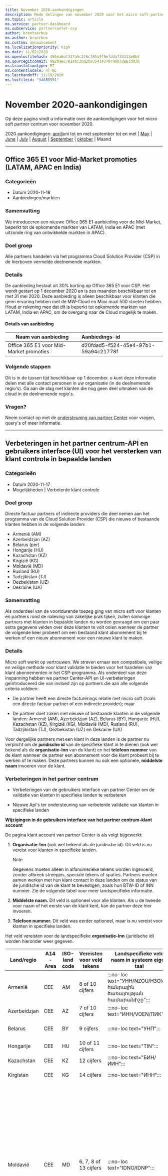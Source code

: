 ```yaml
---
title: November 2020-aankondigingen
description: Mede delingen van november 2020 voor het micro soft-partner centrum, inclusief nieuwe mogelijkheden, aanbiedingen, aanbiedingen, markten of wijzigingen in bestaande aanbiedingen.
ms.topic: article
ms.service: partner-dashboard
ms.subservice: partnercenter-csp
author: brentserbus
ms.author: brserbus
ms.custom: announcement
ms.localizationpriority: high
ms.date: 11/02/2020
ms.openlocfilehash: 495ea6df347a5c2f6cf05a9f9efddaf33113e0b4
ms.sourcegitcommit: 992b9e57e1abc26d2b835414278c96b3de61dd2b
ms.translationtype: MT
ms.contentlocale: nl-NL
ms.lasthandoff: 11/19/2020
ms.locfileid: "94885591"
---
```

# <a name="november-2020-announcements"></a>November 2020-aankondigingen

Op deze pagina vindt u informatie over de aankondigingen voor het micro soft partner centrum voor november 2020.

2020 aankondigingen: [april](2020-april.md)juni tot en met september tot en met  |  [May](2020-may.md)  |  [June](2020-june.md)  |  [July](2020-july.md)  |  [August](2020-august.md)  |  [September](2020-september.md)  |  [oktober](2020-October.md) | Maand

______________

## <a name="office-365-e1-for-mid-market-promo-latam-apac-and-india"></a><a name="12"></a>Office 365 E1 voor Mid-Market promoties (LATAM, APAC en India)

### <a name="categories"></a>Categorieën
- Datum 2020-11-18
- Aanbiedingen/markten

### <a name="summary"></a>Samenvatting
We introduceren een nieuwe Office 365 E1-aanbieding voor de Mid-Market, beperkt tot de opkomende markten van LATAM, India en APAC (met uitzonde ring van ontwikkelde markten in APAC).

### <a name="impacted-audience"></a>Doel groep
Alle partners handelen via het programma Cloud Solution Provider (CSP) in de hierboven vermelde deelnemende markten.

### <a name="details"></a>Details
De aanbieding bestaat uit 30% korting op Office 365 E1 voor CSP. Het wordt gestart op 1 december 2020 en is zes maanden beschikbaar tot en met 31 mei 2020. Deze aanbieding is alleen beschikbaar voor klanten die geen ervaring hebben met de MW-Cloud en Maxi maal 500 stoelen hebben. Houd er rekening mee dat dit is beperkt tot opkomende markten van LATAM, India en APAC, om de overgang naar de Cloud mogelijk te maken. 

#### <a name="offer-details"></a>Details van aanbieding

   |**Naam van aanbieding**|**Aanbiedings-id**|
   |-------------------|:------|
   |Office 365 E1 voor Mid-Market promoties|d20fdad5-f524-45e4-97b1-59a94c21778f|

### <a name="next-steps"></a>Volgende stappen
Dit is in de tussen tijd beschikbaar op 1 december. u kunt deze informatie delen met alle contact personen in uw organisatie (in de deelnemende regio's). Ga aan de slag met klanten die nog geen deel uitmaken van de cloud in de deelnemende regio's. 

### <a name="questions"></a>Vragen?
Neem contact op met de [ondersteuning van partner Center](https://partner.microsoft.com/dashboard/support/csp/servicerequests/create?category=csp) voor vragen, query's of meer informatie.
______________

## <a name="partner-center-api-updates-and-user-interface-ui-enhancements-to-strengthen-customer-screening-in-certain-countries"></a><a name="11"></a>Verbeteringen in het partner centrum-API en gebruikers interface (UI) voor het versterken van klant controle in bepaalde landen

### <a name="categories"></a>Categorieën

- Datum 2020-11-17
- Mogelijkheden | Verbeterde klant controle

### <a name="impacted-audience"></a>Doel groep

Directe factuur partners of indirecte providers die deel nemen aan het programma van de Cloud Solution Provider (CSP) die nieuwe of bestaande klanten hebben in de volgende landen:

- Armenië (AM)
- Azerbeidzjan (AZ)
- Belarus (per)
- Hongarije (HU)
- Kazachstan (KZ)
- Kirgizië (KG)
- Moldavië (MD)
- Rusland (RU)
- Tadzjikistan (TJ)
- Oezbekistan (UZ)
- Oekraïne (UA)

### <a name="summary"></a>Samenvatting

Als onderdeel van de voortdurende toezeg ging van micro soft voor klanten en partners rond de naleving van zakelijke prak tijken, zullen sommige partners met klanten in bepaalde landen nu worden gevraagd om een paar extra gegevens velden over deze klanten te volt ooien wanneer de partner de volgende keer probeert om een bestaand klant abonnement bij te werken of een nieuw abonnement voor een nieuwe klant te maken. 

### <a name="details"></a>Details

Micro soft werkt op vertrouwen. We streven ernaar een compatibele, veilige en veilige methode voor klant validatie te bieden voor het handelen van klant abonnementen in het CSP-programma. Als onderdeel van deze inspanning hebben we partner Center-API en UI-verbeteringen geïntroduceerd die van invloed zijn op partners die aan alle volgende criteria voldoen: 

- De partner heeft een directe facturerings relatie met micro soft (zoals een directe factuur partner of een indirecte provider); maar

- De partner doet zaken met nieuwe of bestaande klanten in de volgende landen: Armenië (AM), Azerbeidzjan (AZ), Belarus (BY), Hongarije (HU), Kazachstan (KZ), Kirgizië (KG), Moldavië (MD), Rusland (RU), Tadzjikistan (TJ), Oezbekistan (UZ) en Oekraïne (UA) 

Voor dergelijke partners met een klant in deze landen is de partner nu verplicht om de **juridische id** van de specifieke klant in te dienen (ook wel bekend als de **organisatie-Inn** van de klant) en het **telefoon nummer** van de klant wanneer de partner een abonnement voor die klant probeert bij te werken of te maken. Deze partners kunnen nu ook een optionele, **middelste naam** invoeren voor de klant.

### <a name="partner-center-enhancements"></a>Verbeteringen in het partner centrum

- Verbeteringen van de gebruikers interface van partner Center om de validatie van klanten in specifieke landen te verbeteren

- Nieuwe Api's ter ondersteuning van verbeterde validatie van klanten in specifieke landen

**Wijzigingen in de gebruikers interface van het partner centrum-klant account**

De pagina klant account van partner Center is als volgt bijgewerkt:

1. **Organisatie-Inn** (ook wel bekend als de juridische id). Dit veld is nu vereist voor klanten in specifieke landen. 

   > [!NOTE]
   > Gegevens moeten alleen in alfanumerieke tekens worden ingevoerd, zonder afbreek streepjes, speciale tekens of spaties. Partners moeten samen werken met hun klant contact in deze landen om de status van de juridische id van de klant te bevestigen, zoals hun BTW-ID of INN nummer. Zie de volgende tabel voor meer landspecifieke informatie.  

2. **Middelste naam.** Dit veld is optioneel voor alle klanten. Als u de tweede voor naam of het eerste van de klant kent, kan de partner deze hier invoeren.

3. **Telefoon nummer.** Dit veld was eerder optioneel, maar is nu vereist voor klanten in specifieke landen.  

Het veld vereisten voor de landspecifieke **organisatie-Inn** (juridische id) worden hieronder weer gegeven.

| Land/regio | A14-Area | ISO-land code | Vereisten voor veld tekens | Landspecifieke veld naam in systeem eigen taal | Engelse vertaling of opmerkingen |
|---------|----------|------------------|------------------------|--------------------|--------------------------------------|
| Armenië | CEE      | AM               | 8 of 10 cijfers         | :::no-loc text="УНН/NZOU/НЗОУ/ հանրային ծառայության համարանիշը"::: | UNN/openbaar service nummer                     |
| Azerbeidzjan| CEE      | AZ               | 7 of 10 cijfers         | :::no-loc text="ИНН/VOEN/ПИК"::: | TIN/INN/PIC              |
| Belarus | CEE      | BY               | 9 cijfers         | :::no-loc text="УНП"::: | UNP (dit betekent belasting-ID)                    |
| Hongarije | CEE      | HU               | 10 of 11 cijfers         | :::no-loc text="TIN"::: | TIN (belasting-ID)                     |
| Kazachstan | CEE      | KZ              | 12 cijfers         | :::no-loc text="БИН/ИИН"::: | BIN-IIN                     |
| Kirgistan | CEE      | KG               | 14 cijfers         | :::no-loc text="ИНН"::: | UNN/openbaar service nummer                     |
| Moldavië  | CEE        | MD               | 6, 7, 8 of 13 cijfers         | :::no-loc text="IDNO/IDNP"::: | De unieke status-ID (IDNO) die aan de juridische entiteit is toegewezen, wordt ook als fiscale code gevormd. \"Staat REGI ster van wettelijke eenheden met betrekking tot bedrijven die zijn geregistreerd in de Republiek Moldavië, gepubliceerd door het ministerie van informatie-en communicatie technologie in de gouvernementele portal van open data data.gov.md.\"                    |
| Rusland | CEE      | RU               | 9, 10 of 12 cijfers         | :::no-loc text="ИНН"::: | INN                     |
| Tadzjikistan | CEE      | TJ               | 9, 10 of 12 cijfers     | :::no-loc text="ИНН/ЕИН/КПП"::: | INN/EIN/KPP                     |
| Oezbekistan | CEE     | UZ               | 9 cijfers                 | :::no-loc text="INN":::         | INN                               |
| Oekraïne   | CEE      | UA               | 8, 10 of 12 cijfers      | :::no-loc text="EGRPOU/EDRPOU":::        | Identificatie code van een rechts persoon                             | 

**Wijzigingen in de partner centrum-API**

De volgende contract wijzigingen worden aangebracht in de partner centrum-API. Deze wijzigingen zijn beperkt tot partners die klant accounts beheren in de eerder genoemde landen.

> [!NOTE]
> Als u een partner bent die een strikte interpretatie van het JSON-antwoord van het partner centrum gebruikt, kan dit van invloed zijn op deze wijzigingen als updates niet aan uw einde zijn voltooid. JSON is geen aanbevolen integratie met partner Center-Api's.

| Updates voor REST-resources | Documentatie voor gerelateerde Partner Center |
|---------------------------|-----------------------|
| Nieuw vereist veld: organizationRegistrationNumber | - [Een klant maken](/partner-center/develop/create-a-customer#company-profile)<br/>- [Een klant voor een indirecte wederverkoper maken](/partner-center/develop/create-a-customer-for-an-indirect-reseller#request-headers)  <br/>- [Klant resources](/partner-center/develop/customer-resources#customercompanyprofile) |
| Het bijgewerkte veld is nu vereist: PhoneNumber<br/>Optioneel veld: middelste naam | - [Hulpprogramma bronnen](/partner-center/develop/utility-resources#address) |
| Nieuwe onjuiste aanvraag REST-fout codes: 600002, 600049, 600050, 600051 | - [REST-fout codes van het partner centrum](/partner-center/develop/error-codes#error-codes) |

*Voorgesteld extern contract voor klanten:*

```
public class CustomerCompanyProfile : ResourceBaseWithLinks
{
               public string TenantId { get; set; }
               public string Domain { get; set; }
               public string CompanyName { get; set; }
               public Address Address { get; set; }
               public string Email { get; set; }
 
                // Newly added fields
               public string OrganizationRegistrationNumber { get; set; }
}
 
public class Address
{
                public string Id { get; set; }
                public string Country { get; set; }
                public string Region { get; set; }
                public string City { get; set; }
                public string PostalCode { get; set; }
                public string AddressLine1 { get; set; }
                public string AddressLine2 { get; set; }
                public string AddressLine3 { get; set; }
                public string FirstName { get; set; }
                public string LastName { get; set; }
                public string PhoneNumber { get; set; }
                public string EmailAddress { get; set; }
 
                // Newly added fields
                public string MiddleName { get; set; }
}
```


## <a name="euefta-change-of-partner-billing-currency-for-new-commerce-offers"></a><a name="10"></a>Wijzigingen in de facturerings valuta van de partner van de EU/EVA voor nieuwe Commerce aanbiedingen.  

### <a name="categories"></a>Categorieën
- Datum 2020-11-17
- Functies

### <a name="impacted-audience"></a>Doel groep  

Partners die communiceren via het programma Cloud solution provider in de regio EU/EVA 

### <a name="summary"></a>Samenvatting 

In de regio Europese Unie (EU)/European Free Trade Association (EVA) zal alle nieuwe Commerce aanbiedingen in het Cloud Solution Provider-programma de facturerings locatie van de partner gebruiken in plaats van de facturerings locatie van de klant. Dit betekent dat partners door micro soft worden gefactureerd op basis van hun locatie valuta, niet op de locatie valuta van de klant. Dit gebeurt in twee fasen: 

- **Fase 1: nieuwe klanten die een nieuwe Commerce-aanbieding kopen in CSP**

Vanaf januari 2021 worden partners die nieuwe klanten hebben, nieuwe Commerce aanbiedingen in rekening gebracht voor die aankopen in de valuta van de partner locatie. Partners met bestaande klanten die al nieuwe Commerce-aanbiedingen in CSP hebben gekocht, worden in de valuta van de facturerings locatie van de klant gefactureerd tijdens deze fase. 

 

- **Fase 2: bestaande klanten die een nieuwe Commerce-aanbieding in CSP hebben gekocht vóór 1 januari 2021** 

De volgende fase 1 en tijdens het kalender jaar 2021, micro soft zet de facturering van nieuwe Commerce-aanbiedingen voor partners met bestaande klanten over, die een nieuwe Commerce-aanbieding in CSP heeft gekocht vóór 2021 januari, van klant locatie valuta tot partner locatie valuta. Partners worden vooraf op de hoogte gesteld voordat deze wijziging wordt geïmplementeerd.  

>Eraan Deze wijziging is alleen van invloed op de facturerings valuta van de partner en niet op de prijzen van nieuwe Commerce-aanbiedingen in CSP. 

De nieuwe Commerce-aanbiedingen in het bereik voor deze wijziging zijn: Azure-abonnementen die deel uitmaken van een Azure-abonnement, Azure-reserve ringen, Server abonnementen, permanente software en micro soft Commercial Marketplace-aankopen in het Cloud Solution Provider-programma.

### <a name="partner-benefits"></a>Voor delen van partner  

- Deze update vermindert de complexiteit en de overhead met de facturering in meerdere valuta in de regio EU/EVA voor de nieuwe Commerce ervaring.  

- Partners ontvangen een geconsolideerde factuur in één valuta en ontvangen geen factuur meer voor elke locatie valuta van de klant. 

- Belonings uitbetalingen worden in dezelfde valuta als de factuur valuta van de partner.

- Partners zien een gereduceerde facturerings complexiteit die wordt veroorzaakt door het factureren van meerdere valuta's, waarmee tijd en resources worden vrijgemaakt die momenteel zijn gekoppeld aan het afstemmen van accounts. 

- Voor partners die nog geen nieuwe Commerce-aanbiedingen hebben toegepast, wordt deze wijziging afgestemd op het vorige partner-facturerings model, waardoor partners de nieuwe Commerce-ervaring in CSP gemakkelijker kunnen overstappen. 

### <a name="resources"></a>Resources 

Lees de informatie over dit onderwerp in de [Operations Gallery] ( https://partner.microsoft.com/resources/collection/eu-efta-changes-collection#/ op de website van micro soft partner.  

## <a name="api-throttling-to-partners-calling-partner-center-apis"></a><a name="9"></a>API-beperking naar partners die partner Center-Api's aanroepen

### <a name="categories"></a>Categorieën

- Datum 2020-11-17
- Functies

### <a name="summary"></a>Samenvatting

Micro soft introduceert de API-beperking tot partners die partner Center-Api's aanroepen voor een meer consistente prestaties binnen een bepaalde periode.

### <a name="impacted-audience"></a>Doel groep

Partners die communiceren via het Cloud Solution Provider-programma

### <a name="details"></a>Details

Micro soft implementeert de API-beperking in Q1 2021 om een meer consistente prestaties te bieden binnen een tijds spanne voor partners die de Api's van het partner centrum aanroepen. Met beperking wordt het aantal aanvragen voor een service binnen een bepaalde periode beperkt om te voor komen dat bronnen worden overmatigd. Wanneer een drempel waarde wordt overschreden, zal het partner centrum gedurende een bepaalde periode alle verdere aanvragen van die client kunnen beperken.  

### <a name="partner-benefits"></a>Voor delen van partner 

Het partner centrum is ontworpen om een groot aantal aanvragen af te handelen, maar als er veel aanvragen worden gedaan door een aantal partners, helpt het beperken van de optimale prestaties en betrouw baarheid van alle partners. Het zorgt voor minimale downtime. Door het grote aantal aanvragen te verminderen, kunnen we ervoor zorgen dat de prestaties van alle partners consistent zijn. 


### <a name="apis-to-be-throttled"></a>Api's die moeten worden beperkt

|**Bewerking**|**Documentatie voor Partnercentrum**|
|-------------------------|----------------------------------|
|{baseURL}/v1/Customers/{customer_id}/Subscriptions|[Alle abonnementen van een klant ophalen](https://docs.microsoft.com/partner-center/develop/get-all-of-a-customer-s-subscriptions)|  
|{baseURL}/v1/Customers/{customer_id}/Subscriptions/{subscription_id}|[Een abonnement op de ID ophalen](https://docs.microsoft.com/partner-center/develop/get-a-subscription-by-id) | 
|{baseURL}/v1/Customers/{customer_id}/orders||[Alle bestellingen van een klant ophalen](https://docs.microsoft.com/artner-center/develop/get-all-of-a-customer-s-orders)|  
|{baseURL}/v1/Customers/{customer_id}/orders/{order_id}|[Een order op basis van ID ophalen](https://docs.microsoft.com/partner-center/develop/get-an-order-by-id)|  
|{baseURL}/v1/Customers/{customer_id}/orders/{order_id}/provisioningstatus|[De inrichtings status van het abonnement ophalen](https://docs.microsoft.com/partner-center/develop/get-subscription-provisioning-status)|  
|{baseURL}/v1/Customers/{customer_id}/Subscriptions/{subscription_id}|[Orders beheren en een abonnement beheren](https://docs.microsoft.com/partner-center/develop/manage-orders#manage-a-subscription)| 
|{baseURL}/v1/Customers/{customer_id}/Subscriptions/{subscription_id}/addons|[Een lijst met invoeg toepassingen voor een abonnement ophalen](https://docs.microsoft.com/partner-center/develop/get-a-list-of-add-ons-for-a-subscription)| 
|{baseURL}/v1/Customers/{customer_id}/Subscriptions/{subscription_id}/azureEntitlements|[Een lijst met Azure-rechten voor een abonnement ophalen](https://docs.microsoft.com/partner-center/develop/get-a-list-of-azure-entitlements-for-subscription)|  
|{baseURL}/v1/Customers/{customer_id}/Subscriptions/{subscription_id}/registrationstatus|[Registratie status van abonnement ophalen](https://docs.microsoft.com/partner-center/develop/get-subscription-registration-status)| 
|{baseURL}/v1/customers/{customer-tenant-id}/transfers|[Alle overdrachten van een klant ophalen](https://docs.microsoft.com/partner-center/develop/get-subscription-registration-status)| 
|{baseURL}/v1/productUpgrades/{upgrade-id}/status|[Upgrade status van product ophalen](https://docs.microsoft.com/partner-center/develop/get-all-of-a-customer-s-transfers)| 
|{baseURL}/v1/customers/{customer-id}/subscriptions/{subscription-id}/conversions|[Een lijst met aanbiedingen voor proef conversie ophalen](https://docs.microsoft.com/partner-center/develop/get-all-of-a-customer-s-transfers) 
  

Deze aankondiging is erop gericht partners te voorzien van vroegtijdige kennis van de komende wijzigingen, waardoor ze kunnen voorbereiden. We raden u ten zeerste aan om partners vertrouwd te raken met deze Api's en overweeg de API voor het activiteiten logboek te gebruiken voor meer efficiëntie en om te voor komen dat deze wordt beperkt. Raadpleeg de informatie in [API Throttle-richt lijnen](https://docs.microsoft.com/partner-center/develop/api-throttling-guidance)voor meer informatie over deze functie. 

### <a name="next-steps"></a>Volgende stappen

Bekijk de [richt lijnen](https://docs.microsoft.com/partner-center/develop/api-throttling-guidance)voor het beperken van de API en neem de nodige maat regelen. 



## <a name="409-errors-due-to-duplicate-mca-requests"></a><a name="8"></a>409 fouten vanwege dubbele MCA-aanvragen

### <a name="categories"></a>Categorieën

- Datum 2020-11-16
- Functies

### <a name="context"></a>Context

- In februari moesten partners de micro soft-klant overeenkomst ondertekenen (MCuA). Dit was een migratie van de vorige Microsoft Cloud Agreement (MCA). 
- Als onderdeel van deze wijzigings partner werden de partners gevraagd om de overeenkomst type parameter op te geven, zoals [hier](https://docs.microsoft.com/partner-center/develop/get-confirmation-of-customer-agreement)wordt beschreven.

### <a name="what-happened-next"></a>Wat is er nu gebeurd:

- Niet alle partners hebben de parameter aanvraag opgenomen in de implementatie. Micro soft heeft de MCA naar deze partners geretourneerd.
- De partner verzendt de handtekening aanvraag vervolgens opnieuw naar de klant en stuurt de MCA naar micro soft. 
- De duplicatie heeft invloed op de mogelijkheid van micro soft om service te bieden aan partners.
- In september 2020 hebben we een melding verzonden naar partners via Yammer in meerdere forums, waardoor de para meter wordt door gegeven aan partners. Micro soft kan de dubbele waarden niet meer accepteren en er worden 409-fouten weer gegeven.

>[Opmerking] Dit is geen nieuwe contract-en API-wijziging voor partners.

- In oktober hebben we nauw samengewerkt met partners die de meeste dubbele aanvragen hadden om het probleem op te lossen.
- Op dit moment wordt aan partners geadviseerd en worden er persoonlijke e-mail berichten verzonden naar de tien misleidende partijen, om hun aanvragen te beoordelen en aan ons te vragen, zodat we het probleem kunnen helpen testen en oplossen.
- Op 10 november 2020 hebben we het accepteren van duplicaten gestopt, en partners die de para meters niet hebben gecorrigeerd, heeft 409 fouten aangetroffen.
- Nadat de wijziging is teruggedraaid, worden er geen dubbele items geaccepteerd. 
- Op 14 januari 2021 worden er echter geen dubbele items meer geaccepteerd. Op deze manier kunnen partners meer tijd aanpassingen aan hun einde aanbrengen. We hebben al een melding ontvangen van een partner dat ze een update willen implementeren op 11/16 waarop we nauw met hen kunnen werken.
- Wij vragen u om de partners te helpen bij het testen door hun tenants toe te voegen aan een vlucht met de wijzigingen zodat de update van de oplossing naar verwachting werkt.


### <a name="next-steps-for-partners"></a>Volgende stappen voor partners

- Bekijk deze nieuwe gebruikers interface en API-wijzigingen van het partner centrum. Wanneer u de volgende keer probeert om een klant abonnement te maken of een bestaand abonnement voor een klant bij een van deze landen bij te werken, controleert u de account gegevens van de klant om ervoor te zorgen dat u gegevens hebt toegevoegd aan de twee nieuwe, verplichte velden voor die klant: organisatie INN (juridische id) en telefoon nummer. U kunt deze informatie bijwerken via het Partner Center- [dash board](https://partner.microsoft.com/dashboard) of via partner Center- [api's](/partner-center/develop/create-a-customer#company-profile).

- Deel deze informatie met de juiste teams binnen uw organisatie om ze voor te bereiden op deze wijzigingen.



## <a name="testing-available-partner-center-api-and-user-interface-ui-enhancements-for-the-education-customer-validation-process"></a><a name="7"></a>Testen beschikbaar: de verbeteringen van de Partner Center API en de gebruikers interface (UI) voor het onderwijs klant validatie proces

### <a name="categories"></a>Categorieën

- Datum 2020-11-10
- Mogelijkheden | Efficiëntie van schijf & schalen

### <a name="impacted-audience"></a>Doel groep

Partners die academische aanbiedingen verkopen via het programma Cloud Solution Provider (CSP).

### <a name="summary"></a>Samenvatting

Testen is nu beschikbaar voor partner centrum API-updates en UI-uitbrei dingen voor het trainings proces van het onderwijs klant.

### <a name="details"></a>Details

Micro soft werkt op vertrouwen. We streven ernaar een compatibele, veilige en veilige methode voor klant validatie te bieden voor het handelen van studie aanbiedingen in het CSP-programma. Als onderdeel hiervan introduceren we de API van partner Center en de verbeteringen van de gebruikers interface in het tweede kwar taal van dit boek jaar (FY21 Q2). Deze uitbrei dingen zullen duidelijkheid en zicht baarheid toevoegen aan het validatie proces van de klant, evenals de mogelijkheid om nauw keurige gegevens in te voeren, waardoor de klant validatie is voltooid.

**Verbeteringen in het partner centrum**

- Nieuwe Api's voor het ophalen en plaatsen van kwalificaties om nauw keurige gegevens invoer te ondersteunen en het validatie proces van het onderwijs klant door micro soft te verbeteren.

- UI-verbeteringen ter ondersteuning van nauw keurige gegevens invoer en verbeteren het validatie proces van het onderwijs klant door micro soft.

Testen.

Om een beter inzicht te krijgen in de Api's en gegevens invoer die vereist zijn voor een succes volle klant validatie, kunnen partners deze verbeteringen vanaf oktober 2020 testen. We geven binnenkort meer informatie over de exacte timing en hoe ze kunnen deel nemen. De bestaande partner Center-Api's worden vóór het einde van FY21 Q2 afgetrokken. Op dat moment moet u overstappen op de nieuwe partner centrum-Api's.

   - Testen van de beschik bare partner test datums van 1 oktober tot 2 december 2020. Partners die willen deel nemen, moeten de test handleiding voor het onderwijs van de klanten van het partner centrum downloaden voor het voorbereiden, registreren en wat ze kunnen verwachten tijdens de test fase.

**Library-en Museum-klanten**

Naast deze verbeteringen, zijn we enthousiast om dat in FY21 Q2 aan te kondigen, kunnen we prijzen voor het onderwijs van bibliotheken en Museum inschakelen, waardoor de Education-klanten met wie u de CSP-aanbiedingen kunt maken, worden uitgebreid.

Micro soft behoudt zich het recht voor om de status van een klant of voorgestelde klant als een bevoegd onderwijs gebruiker te controleren. Raadpleeg de [gebruikers vereisten](https://www.microsoftvolumelicensing.com/DocumentSearch.aspx?Mode=3&DocumentTypeId=7) voor het onderwijs recht op het onderwijs voor volledige informatie.

## <a name="next-steps"></a>Volgende stappen

Bekijk de nieuwe gebruikers interface-en API-wijzigingen van het partner centrum en de test handleiding in het trainings proces voor de verbetering van de inhouds validatie van het IT- [partner centrum](https://partner.microsoft.com/resources/collection/partner-center-edu-validation-enhancements#/)

• Meld u aan om te kunnen deel nemen aan testen. (Zie de [test handleiding](https://partner.microsoft.com/resources/detail/partner-center-edu-testing-guide-pdf) voor meer informatie.) 

• Zorg ervoor dat uw organisatie vertrouwd is met de [gebruikers vereisten voor het onderwijs](https://www.microsoftvolumelicensing.com/DocumentSearch.aspx?Mode=3&DocumentTypeId=7)recht op het onderwijs. 

• Deel deze informatie met de juiste teams binnen uw organisatie, samen met uw wederverkopers om hen te helpen deze wijzigingen voor te bereiden.



## <a name="expanding-commercial-licensing-partner-content-on-the-operations-readiness-gallery"></a><a name="6"></a>Inhoud van commerciële licentie partners uitbreiden in de galerie met Operations Readiness

### <a name="categories"></a>Categorieën

- Datum: 2020-11-5
- Functies

### <a name="summary"></a>Samenvatting

Vanaf november 5 2020 wordt de inhoud van de commerciële licentie partner van partner University ook beschikbaar gesteld in de galerie met Operations Readiness.

### <a name="impacted-audience"></a>Doel groep

Commerciële partners

### <a name="details"></a>Details

Vanaf 5 november 2020 wordt de inhoud van de commerciële licentie partner van partner University ook beschikbaar gesteld in de galerie met Operations Readiness. Dit consolideert de bestaande operationele en commerciële licentie partner om inhoud te starten in de galerie met Operations Readiness met onze bedoelende commerciële licentie partner-inhoud van partner University. Zo beschikt u met partners over een naadloze ervaring voor de gereedheid. De volgende verzamelingen zijn toegevoegd aan de galerie met Operations Readiness:

- [Microsoft Azure-aanbiedingen en licenties](https://partner.microsoft.com/resources/collection/microsoft-azure-offers-and-licensing#/)
- [Commerciële licentie verlening: CSP-Spotlight-oproep](https://partner.microsoft.com/resources/collection/commercial-licensing-csp-spotlight-call#/)
- [Commerciële licentie verlening-oproep voor licentie-updates](https://partner.microsoft.com/resources/collection/commercial-licensing-licensing-updates-call#/)

### <a name="next-steps"></a>Volgende stappen

Deel deze informatie met alle relevante contact personen in uw organisatie.

________________

## <a name="microsoft-teams-rooms-premium-sku-launch"></a><a name="5"></a>Micro soft teams kamers Premium SKU starten

### <a name="categories"></a>Categorieën

- Datum: 2020-11-3
- Aanbiedingen/markten

### <a name="summary"></a>Samenvatting

Micro soft teams kamers Premium SKU voor micro soft teams via het programma Cloud Solution Provider (CSP) is nu beschikbaar.

### <a name="impacted-audience"></a>Doel groep

Alle partners communiceren via het CSP-programma (Cloud Solution Provider)

### <a name="details"></a>Details

De nieuwe micro soft teams-kamers Premium SKU voor micro soft teams-kamers is nu beschikbaar voor klanten die een CSP aanschaffen via USD50 per apparaat per product. De micro soft teams kamers Premium SKU is een alternatief voor de standaard-SKU van micro soft teams-kamers (voorheen een licentie voor Vergader ruimte genoemd). Deze SKU bevat alles in de standaard aanbieding, zoals de vereiste licenties voor micro soft teams, Skype voor bedrijven online en intune-beheer. De aanbieding biedt ook telefoon systeem, dat nodig is voor de integratie van open bare telefoonnet werk (openbaar geschakelde telefonie) en audio vergaderingen, indien beschikbaar. 

Met de Premium-aanbieding hebben klanten toegang tot de nieuw gepubliceerde micro soft teams-kamers beheerde services, waar experts het beheer en de activiteiten voor Vergader ruimten namens de klant afhandelen. Met deze Cloud service voor IT-beheer en-bewaking blijven de apparaten van micro soft teams en hun rand apparatuur up-to-date en beveiligd. Ze zijn ook proactief bewaakt en beheerd, en onderhouden een omgeving die is geoptimaliseerd voor een goede ervaring in de kamer.

#### <a name="released-at-launch"></a>Vrijgegeven bij het starten

   |****|**Micro soft teams kamers Standard USD15-apparaat per maand**|**Micro soft teams kamers Premium USD50-apparaat per maand**|
   |-------------------|:------|:------|
   |Skype voor Bedrijven|Ja| |
   |Microsoft Teams|Ja|Ja|
   |Telefoon systeem|Ja|Ja|
   |Audio vergaderingen|Ja|Ja|
   |Microsoft Intune|Ja|Ja|
   | |Micro soft teams-kamers standaard USD15 per apparaat per maand|Micro soft teams kamers Premium USD50 per apparaat per maand|
   |Beheerde services van micro soft teams-kamers| |Ja|
   |Wereld wijde Beschik baarheid|Ja|In geselecteerde markten|

#### <a name="microsoft-teams-rooms-managed-services"></a>Beheerde services van micro soft teams-kamers

- Proactieve beheer: zakelijke (24x7x365 beheer van uw room-systemen, waaronder patches, configuratie beheer en meer.
• Realtime controle en analyse van de hoofd oorzaak: bewaking en detectie met door micro soft gecooerdineerde incident beheer reacties, in combi natie met de klant, indien nodig. Met de mobiele app kunt u op de hoogte blijven van waarschuwingen.
- Beheerde updates: beheer en levering van toepassingen, Windows KB en firmware-updates.
- Beveiliging tegen beveiligings Risico's: beveiliging tegen beveiligings Risico's via micro soft Defender Advanced Threat Protection.
- Klanten ondersteuning: zakelijke (24x7x365-ticket ondersteuning via ons speciaal Service Operations Center met ondersteunings incidenten voor niet-geautomatiseerde aanvragen. Gedetailleerd toegangs beheer op basis van rollen.
- Inzichten en aanbevelingen: geaggregeerde inzichten in klanten en rapporten over de gezondheid van de kamer, de inventaris, het gebruik, online vergaderingen en de trends van het incident.

#### <a name="offer-details"></a>Details van aanbieding

   |**Naam van aanbieding**|**Aanbiedings-id**|**Materiaal-ID**|
   |-------------------|:------|:------|
   |Teams kamers Premium|5db9aa31-f039-4740-b122-a33514e4c492|6XB-00007|
   |Teams kamers Premium (VS en CAN)|03070f91-cc77-4c2e-b269-4a214b3698ab|6XB-00008|
   |Teams kamers Premium voor faculteiten|d0c9a9a9-c9b6-41d7-9148-b60115c36c95|6Y5-00005|

### <a name="next-steps"></a>Volgende stappen

- Bekijk de nieuwe aanbieding en de geografische Beschik baarheid daarvan de veelgestelde [vragen (FAQ)]().
- Vertrouwd raken met de nieuwe aanbieding en de geografische Beschik baarheid. 
- Meer informatie over micro soft-kamers en gerelateerde aanbiedingen in [micro soft-team kamers](https://rooms.microsoft.com/).
- Gebruik de [partner gids teams](https://aka.ms/teamscallingmeetingsguide) om uw prak tijken te ontwikkelen met teams in Vergader ruimten en maak een verkoop klare aanbieding.
- Raadpleeg de [Veelgestelde vragen over de micro soft teams-kamers](https://aka.ms/PartnerMTRFAQ) voor meer informatie over de product oplossing en-services. 
- Deel deze informatie met alle contact personen in uw organisatie en begrijp de verkoop kansen en cross-sell-mogelijkheden.

________________

## <a name="new-microsoft-teams-advanced-communications-skus-for-government-community-cloud-gcc-coming-soon"></a><a name="4"></a>Nieuwe micro soft teams Advanced Communications-Sku's voor Government Community Cloud (GCC) binnenkort beschikbaar

### <a name="categories"></a>Categorieën

- Datum: 2020-11-2
- Aanbiedingen/markten

### <a name="summary"></a>Samenvatting

De nieuwe SKU voor het toevoegen van geavanceerde communicatie voor micro soft teams in GCC is beschikbaar vanaf 1 december 2020.

### <a name="impacted-audience"></a>Doel groep

Alle partners communiceren via het CSP-programma (Cloud Solution Provider)

### <a name="details"></a>Details

De nieuwe geavanceerde invoeg toepassing voor communicatie voor micro soft teams in GCC is nu beschikbaar op USD12 per gebruiker per maand. De add-on Sku's kunnen worden aangeschaft op een andere Microsoft 365 suite die micro soft teams bevat. Geavanceerde communicatie biedt een nieuwe set mogelijkheden voor grote vergaderingen, communicatie beleid, integraties en geavanceerde hulpprogram ma's voor IT-beheer. 

#### <a name="offer-details"></a>Details van aanbieding

   |**Naam van aanbieding**|**Aanbiedings-id**|**Materiaal-ID**|
   |-------------------|:------|:------|
   |Geavanceerde communicatie voor GCC|56fe76f5-f4ba-4fac-9561-d0daf59b01a1|7FB-00003|

#### <a name="frequently-asked-questions"></a>Veelgestelde vragen 

**Wat is geavanceerde communicatie?** Met deze nieuwe invoeg toepassing voor micro soft-teams kunnen klanten hun communicatie-ervaring verder verbeteren. Het kan worden aangeschaft boven op elke Microsoft 365 SKU waarop ze zijn geabonneerd.

**Hoeveel kost het?** De commerciële ERP is USD12 per gebruiker per maand.

**Welke klanten kunnen de invoeg toepassing aanschaffen?** GCC-klanten kunnen de invoeg toepassing kopen.

**Hoe kan het worden gekocht?** De invoeg toepassing kan worden aangeschaft via Enterprise Agreement, Enterprise Agreement-abonnement, inschrijving voor onderwijs oplossingen, CSP of Web direct.

**Waar kan de verkoop worden verkocht?** Het kan worden verkocht in de Amerikaanse markt.

**Wat zijn de vereisten?** Alle Microsoft 365-of Office 365-pakketten die micro soft teams bevatten, kunnen deze invoeg toepassing bevatten.

### <a name="next-steps"></a>Volgende stappen

Deel deze informatie met de relevante contact personen in uw organisatie en begrijp inzicht in de verkoop kansen voor verkopen en cross-selling. Raadpleeg de sectie resources van de [partner handleiding voor teams](https://aka.ms/teamscallingmeetingsguide).

________________

## <a name="dynamics-365-recently-launched-and-upcoming-new-offers-and-products"></a><a name="3"></a>Dynamics 365: onlangs gelanceerde en aanstaande nieuwe aanbiedingen en producten

### <a name="categories"></a>Categorieën

- Datum: 2020-11-2
- Aanbiedingen/markten

### <a name="impacted-audience"></a>Doel groep

Directe providers, indirecte providers en indirecte wederverkopers

### <a name="details"></a>Details

#### <a name="new-offers"></a>Nieuwe aanbiedingen

Op 1 november 2020 heeft micro soft Dynamics 365-project bewerkingen uitgebracht en wordt Dynamics 365 project Service Automation (PSA) voor commerciële klanten verwijderd. Deze communicatie bevat aanvullende informatie over de toewijzing van het gebruik van de rechten van de oplossing van deze start en van de Inge sloten aanbiedingen van een nieuwe onafhankelijke software leverancier (ISV).

#### <a name="project-operations-isv-embed-offers"></a>Project bewerkingen ISV-invoeg aanbiedingen

Op 1 november 2020 heeft micro soft drie extra ingebouwde ISV-aanbiedingen van 36-maand voor Dynamics 365 uitgebracht voor project bewerkingen voor klanten van de Cloud Solution Provider (CSP). Zie het tabblad project bewerkingen in het [Dynamics CSP Offers-November 2020 Excel-document](https://partner.microsoft.com/resources/detail/dynamics-csp-offers-november-xls) voor de SKU-gegevens.

#### <a name="project-operations-dual-use-rights-mapping"></a>Project bewerkingen Dual-Use Rights mapping

In de volgende tabel vindt u informatie over de on-premises toewijzing van Dynamics 365 dual use-rechten voor de project bewerkingen:

   |**Aanbieding voor D365-bewerkingen**|**D365 on-premises toewijzing van rechten voor twee gebruik**|
   |-------------------|:------|
   |Aanbieding voor D365-bewerkingen|D365 on-premises toewijzing van rechten voor twee gebruik|
   |D365-project bewerkingen|D365 for Operations, on-premises (AX-Server) met behulp van de Dyn365 project Operations SKU (109108477)|
   |D365-project bewerkingen bijvoegen|D365 for Operations, on-premises (AX-Server) met behulp van de Dyn365 project Operations SKU (109108477)|
   |D365 Finance with project Operations|D365 for Operations, on-premises (AX-Server) met behulp van de Dyn365 project Operations SKU (109108477)|
   |D365-Financiën zijn gekoppeld aan project bewerkingen|D365 for Operations, on-premises (AX-Server) met behulp van de Dyn365 project Operations SKU (109108477)|
   |D365 Unified Operations: activity with project Operations|D365 for Operations, on-premises (AX-Server) met behulp van de Dyn365 project Operations SKU (109108477)|

#### <a name="previously-announced"></a>Eerder aangekondigd

Op 1 november 2020 heeft micro soft de volgende nieuwe en bijgewerkte aanbiedingen en producten voor de Dynamics 365-en Power-platforms voor CSP uitgebracht:

- Dynamics 365 Customer Voice GEBRUIKERSABONNEMENTSLICENTIES 

Controleer het tabblad project bewerkingen in het [Excel-document van de Dynamics CSP Offers-November 2020](https://partner.microsoft.com/resources/detail/dynamics-csp-offers-november-2020-xls) voor de details van de aanbiedings-id.

Meer informatie vindt u op de start pagina van micro soft Dynamics 365 Customer Voice.

### <a name="next-steps"></a>Volgende stappen

Deel deze informatie met de relevante personen in uw organisatie.

________________

## <a name="introducing-microsoft-365-business-voice-for-nonprofit-organizations"></a><a name="2"></a>Introductie van Microsoft 365 Businesse stem voor non-profit organisaties

### <a name="categories"></a>Categorieën

- Datum: 2020-11-2
- Aanbiedingen/markten

### <a name="summary"></a>Samenvatting

Op 1 2020 november heeft micro soft nieuwe Sku's geïntroduceerd voor Microsoft 365 Businesse Voice voor non-profit organisaties.

### <a name="impacted-audience"></a>Doel groep

Directe providers, indirecte providers en indirecte wederverkopers

### <a name="details"></a>Details

Op 1 november 2020 heeft micro soft nieuwe Sku's voor zakelijke Voice geïntroduceerd. De volledige suite is beschikbaar in Canada, het Verenigd Konink rijk en de Verenigde Staten. Zakelijke stem zonder gespreks plan is beschikbaar in alle andere markten. 

Microsoft 365 Business Voice is een op de cloud gebaseerd telefoon systeem voor kleine en middel grote bedrijven die zijn ingebouwd in Office 365. Het toevoegen van een zakelijke stem aan het Office 365-abonnement van een klant levert een alles-in-één oplossing voor communicatie en samen werking met aanroepen, chatten en vergaderingen in één toepassing, micro soft teams.

Raadpleeg de prijs lijst voor prijs informatie.

Microsoft 365 Business stem kan worden toegevoegd aan de volgende abonnementen voor Maxi maal 300 gebruikers:

- Office 365: Business Essentials, Business Premium, a1, E1, a3 en E3
- Microsoft 365: Business, a3 en E3


### <a name="next-steps"></a>Volgende stappen

- Lees de informatie in de prijs lijst voor beeld en deel de gegevens met alle relevante contact personen in uw organisatie. 
- Bekijk alle gereedheids materialen in de resource galerie voor de Cloud Solution Provider-programma-updates: [introductie van Microsoft 365 Business stem voor kleine en middel grote bedrijven](https://partner.microsoft.com/resources/collection/m365-voice-smb#/). 

________________

## <a name="cloud-solution-provider-csp-promo-for-microsoft-365-business-voice-is-now-available"></a><a name="1"></a>De aanbieding van de Cloud Solution Provider (CSP) voor Microsoft 365 Business Voice is nu beschikbaar

### <a name="categories"></a>Categorieën

- Datum: 2020-11-2
- Aanbiedingen/markten

### <a name="summary"></a>Samenvatting

Prijzen voor kortingen die beschikbaar zijn voor nieuwe abonnementen en verlengingen van Microsoft 365 Business stem met oproep plan en Microsoft 365 Business spraak zonder abonnement.

### <a name="impacted-audience"></a>Doel groep

Alle partners communiceren via het CSP-programma

### <a name="details"></a>Details

Met ingang van 1 november 2020 tot en met 30 april 2021, nieuwe en vernieuwings abonnementen van Microsoft 365 Business Voice met oproep plan en Microsoft 365 Business spraak zonder oproepings plan zijn de prijzen voor kortingen van toepassing. Microsoft 365 Business spraak met een gespreks plan is gedurende 12 maanden onderhevig aan een korting van 25 procent en Microsoft 365 Business stem zonder oproep plan wordt gedurende 12 maanden onderhevig aan een korting van 33 procent. 

#### <a name="offer-details"></a>Details van aanbieding

   |**Naam van aanbieding**|**Aanbiedings-id**|**Materiaal-ID**|
   |-------------------|:------|:------|
   |Aanbieding voor Microsoft 365 Business stem-acceptatie|e7d1d0fa-b769-45c7-aaea-c3e6f7402691|PZX-00006|
   |Aanbieding voor Microsoft 365 Business stem-acceptatie|ef3ff6bb-a288-4a56-9204-97b37ff9a0b8|PZW-00019|
   |Aanbieding voor Microsoft 365 Business Voice (Verenigde Staten)|4244aed3-90ae-4754-8dc8-37f2e8d84e85|PZW-00020|
   |Promotie van de acceptatie van het Microsoft 365 Business stem (zonder oproep)|b71df433-6fd9-4549-886d-577f7aa06070|PZY-00019|
   |Promotie van de acceptatie van het Microsoft 365 Business stem (zonder oproep)|4ba4d580-4902-42b0-8411-a27358dd5405|PZY-00016|
   |Promotie van de acceptatie van het Microsoft 365 Business stem (zonder oproep)|bbfd896b-e3d4-45ba-9319-14104d400069|PZY-00018|
   |Microsoft 365 Business stem (zonder abonnement) voor een promotie met Amerikaanse goed keuring|9b05d0b7-cfb4-42f1-9cc3-f698dba2838e|PZY-00017|

Deze aanbiedingen zijn van invloed op de volgende klanten:

- Net nieuwe klant tenants
- Bestaande tenants van klanten die geen actieve of recent geannuleerde abonnement hebben (binnen de laatste 30 dagen) bij een zakelijke Voice-of audio conferencing-licentie op CSP, Web direct of een ander micro soft-commercieel kanaal

#### <a name="additional-resources"></a>Aanvullende resources

- Ga naar de [pagina Microsoft 365 Business Voice-partner](https://www.microsoft.com/microsoft-365/partners/businessvoice) voor meer informatie over zakelijke Voice. 
- Meer informatie over deze promotie vindt u in de [Veelgestelde vragen](https://www.microsoft.com/microsoft-365/partners/resources/faq-business-voice-audio-conferencing-promo)over gerelateerde partners.

### <a name="next-steps"></a>Volgende stappen

- Raadpleeg deze vergadering en deel deze informatie met alle relevante contact personen in uw organisatie.
- Neem deze acties op in uw Microsoft 365 verkoop bewegingen.
- Bespreek de klanten over de waarde van het toevoegen van zakelijke stem aan teams. 

________________
